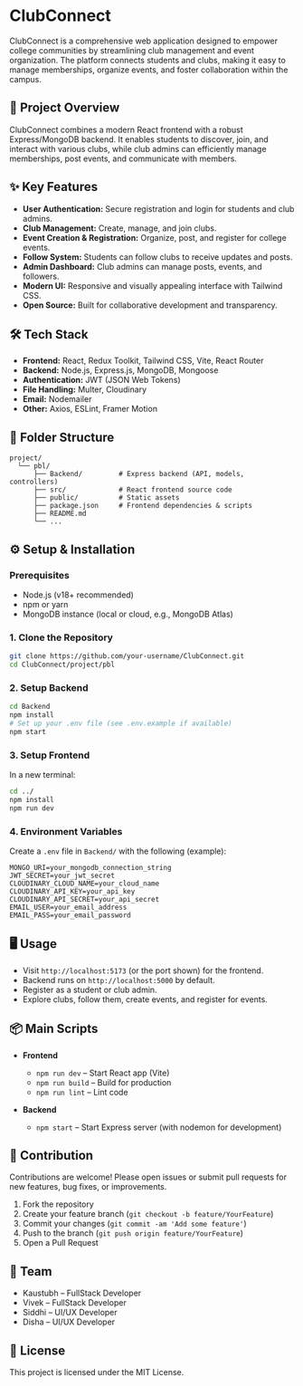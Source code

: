 # ClubConnect

ClubConnect is a comprehensive web application designed to empower college communities by streamlining club management and event organization. The platform connects students and clubs, making it easy to manage memberships, organize events, and foster collaboration within the campus.

## 🚀 Project Overview

ClubConnect combines a modern React frontend with a robust Express/MongoDB backend. It enables students to discover, join, and interact with various clubs, while club admins can efficiently manage memberships, post events, and communicate with members.

## ✨ Key Features

- **User Authentication:** Secure registration and login for students and club admins.
- **Club Management:** Create, manage, and join clubs.
- **Event Creation & Registration:** Organize, post, and register for college events.
- **Follow System:** Students can follow clubs to receive updates and posts.
- **Admin Dashboard:** Club admins can manage posts, events, and followers.
- **Modern UI:** Responsive and visually appealing interface with Tailwind CSS.
- **Open Source:** Built for collaborative development and transparency.

## 🛠️ Tech Stack

- **Frontend:** React, Redux Toolkit, Tailwind CSS, Vite, React Router
- **Backend:** Node.js, Express.js, MongoDB, Mongoose
- **Authentication:** JWT (JSON Web Tokens)
- **File Handling:** Multer, Cloudinary
- **Email:** Nodemailer
- **Other:** Axios, ESLint, Framer Motion

## 📁 Folder Structure

```
project/
  └── pbl/
      ├── Backend/         # Express backend (API, models, controllers)
      ├── src/             # React frontend source code
      ├── public/          # Static assets
      ├── package.json     # Frontend dependencies & scripts
      ├── README.md
      └── ...
```

## ⚙️ Setup & Installation

### Prerequisites

- Node.js (v18+ recommended)
- npm or yarn
- MongoDB instance (local or cloud, e.g., MongoDB Atlas)

### 1. Clone the Repository

```bash
git clone https://github.com/your-username/ClubConnect.git
cd ClubConnect/project/pbl
```

### 2. Setup Backend

```bash
cd Backend
npm install
# Set up your .env file (see .env.example if available)
npm start
```

### 3. Setup Frontend

In a new terminal:

```bash
cd ../
npm install
npm run dev
```

### 4. Environment Variables

Create a `.env` file in `Backend/` with the following (example):

```
MONGO_URI=your_mongodb_connection_string
JWT_SECRET=your_jwt_secret
CLOUDINARY_CLOUD_NAME=your_cloud_name
CLOUDINARY_API_KEY=your_api_key
CLOUDINARY_API_SECRET=your_api_secret
EMAIL_USER=your_email_address
EMAIL_PASS=your_email_password
```

## 🖥️ Usage

- Visit `http://localhost:5173` (or the port shown) for the frontend.
- Backend runs on `http://localhost:5000` by default.
- Register as a student or club admin.
- Explore clubs, follow them, create events, and register for events.

## 📦 Main Scripts

- **Frontend**
  - `npm run dev` – Start React app (Vite)
  - `npm run build` – Build for production
  - `npm run lint` – Lint code

- **Backend**
  - `npm start` – Start Express server (with nodemon for development)

## 🤝 Contribution

Contributions are welcome! Please open issues or submit pull requests for new features, bug fixes, or improvements.

1. Fork the repository
2. Create your feature branch (`git checkout -b feature/YourFeature`)
3. Commit your changes (`git commit -am 'Add some feature'`)
4. Push to the branch (`git push origin feature/YourFeature`)
5. Open a Pull Request

## 👥 Team

- Kaustubh – FullStack Developer
- Vivek – FullStack Developer
- Siddhi – UI/UX Developer
- Disha – UI/UX Developer

## 📄 License

This project is licensed under the MIT License.
